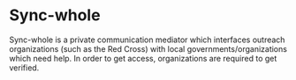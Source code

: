 # Sync-whole

Sync-whole is a private communication mediator which interfaces outreach organizations (such as the Red Cross) with local governments/organizations which need help. In order to get access, organizations are required to get verified.
